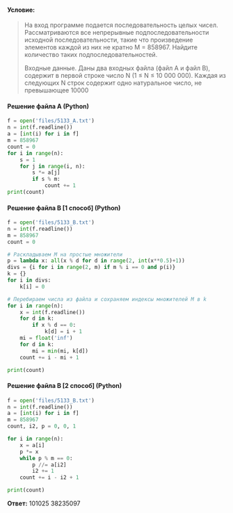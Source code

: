 #### Условие:
> На вход программе подается последовательность целых чисел. Рассматриваются все непрерывные подпоследовательности исходной последовательности, такие что произведение элементов каждой из них не кратно M = 858967. Найдите количество таких подпоследовательностей.
> 
> Входные данные. Даны два входных файла (файл A и файл B), содержит в первой строке число N (1 ≤ N ≤ 10 000 000). Каждая из следующих N строк содержит одно натуральное число, не превышающее 10000

#### Решение файла A (Python)
```python
f = open('files/5133_A.txt')
n = int(f.readline())
a = [int(i) for i in f]
m = 858967
count = 0
for i in range(n):
    s = 1
    for j in range(i, n):
        s *= a[j]
        if s % m:
            count += 1
print(count)
```

#### Решение файла B [1 способ] (Python)
```python
f = open('files/5133_B.txt')
n = int(f.readline())
m = 858967
count = 0

# Раскладываем M на простые множители
p = lambda x: all(x % d for d in range(2, int(x**0.5)+1))
divs = {i for i in range(2, m) if m % i == 0 and p(i)}
k = {}
for i in divs:
    k[i] = 0

# Перебираем числа из файла и сохраняем индексы множителей M в k
for i in range(n):
    x = int(f.readline())
    for d in k:
        if x % d == 0:
            k[d] = i + 1
    mi = float('inf')
    for d in k:
        mi = min(mi, k[d])
    count += i - mi + 1

print(count)
```

#### Решение файла B [2 способ] (Python)
```python
f = open('files/5133_B.txt')
n = int(f.readline())
a = [int(i) for i in f]
m = 858967
count, i2, p = 0, 0, 1

for i in range(n):
    x = a[i]
    p *= x
    while p % m == 0:
        p //= a[i2]
        i2 += 1
    count += i - i2 + 1

print(count)
```

**Ответ:** 101025 38235097
